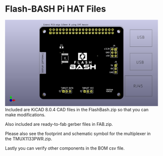 # Flash-BASH Pi HAT Files
![Flash Bash Logo](../images/FlashBash.jpg?raw=true)
Included are KiCAD 8.0.4 CAD files in the FlashBash.zip so that you can make modifications.

Also included are ready-to-fab gerber files in FAB.zip.

Please also see the footprint and schematic symbol for the multiplexer in the TMUX1133PWR.zip.

Lastly you can verify other components in the BOM csv file. 